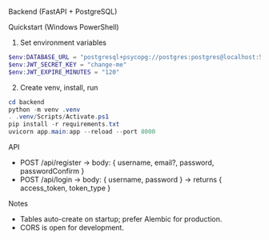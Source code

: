 Backend (FastAPI + PostgreSQL)

Quickstart (Windows PowerShell)

1) Set environment variables

```powershell
$env:DATABASE_URL = "postgresql+psycopg://postgres:postgres@localhost:5432/postgres"
$env:JWT_SECRET_KEY = "change-me"
$env:JWT_EXPIRE_MINUTES = "120"
```

2) Create venv, install, run

```powershell
cd backend
python -m venv .venv
. .venv/Scripts/Activate.ps1
pip install -r requirements.txt
uvicorn app.main:app --reload --port 8000
```

API
- POST /api/register → body: { username, email?, password, passwordConfirm }
- POST /api/login → body: { username, password } → returns { access_token, token_type }

Notes
- Tables auto-create on startup; prefer Alembic for production.
- CORS is open for development.

